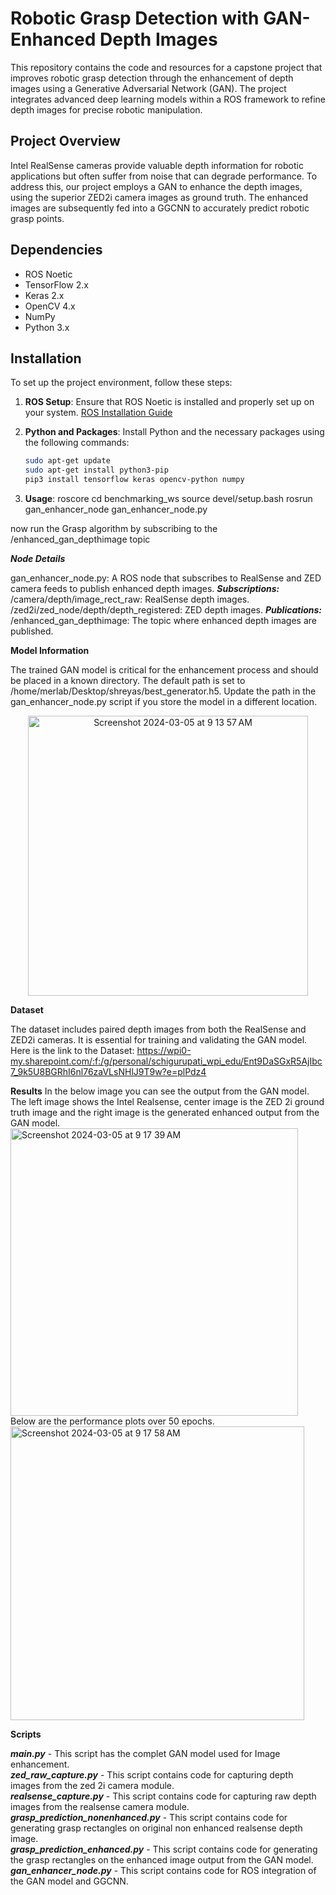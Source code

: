 # Robotic Grasp Detection with GAN-Enhanced Depth Images

This repository contains the code and resources for a capstone project that improves robotic grasp detection through the enhancement of depth images using a Generative Adversarial Network (GAN). The project integrates advanced deep learning models within a ROS framework to refine depth images for precise robotic manipulation.

## Project Overview

Intel RealSense cameras provide valuable depth information for robotic applications but often suffer from noise that can degrade performance. To address this, our project employs a GAN to enhance the depth images, using the superior ZED2i camera images as ground truth. The enhanced images are subsequently fed into a GGCNN to accurately predict robotic grasp points.

## Dependencies

- ROS Noetic
- TensorFlow 2.x
- Keras 2.x
- OpenCV 4.x
- NumPy
- Python 3.x

## Installation

To set up the project environment, follow these steps:

1. **ROS Setup**:
   Ensure that ROS Noetic is installed and properly set up on your system. [ROS Installation Guide](http://wiki.ros.org/noetic/Installation)

2. **Python and Packages**:
   Install Python and the necessary packages using the following commands:
   
   ```bash
   sudo apt-get update
   sudo apt-get install python3-pip
   pip3 install tensorflow keras opencv-python numpy

3. **Usage**:
    roscore
    cd benchmarking_ws
    source devel/setup.bash
    rosrun gan_enhancer_node gan_enhancer_node.py

now run the Grasp algorithm by subscribing to the /enhanced_gan_depthimage topic


***Node Details***

gan_enhancer_node.py: A ROS node that subscribes to RealSense and ZED camera feeds to publish enhanced depth images.
***Subscriptions:***
/camera/depth/image_rect_raw: RealSense depth images.
/zed2i/zed_node/depth/depth_registered: ZED depth images.
***Publications:***
/enhanced_gan_depthimage: The topic where enhanced depth images are published.

**Model Information**

The trained GAN model is critical for the enhancement process and should be placed in a known directory. The default path is set to /home/merlab/Desktop/shreyas/best_generator.h5. Update the path in the gan_enhancer_node.py script if you store the model in a different location.

<p align="center">
   <img width="448" alt="Screenshot 2024-03-05 at 9 13 57 AM" src="https://github.com/shreyas-chigurupati07/GAN-based-Image-Enhancement/assets/84034817/7cf1c4c2-ad06-43a4-b61a-19be3d625cec">
</p>


**Dataset**

The dataset includes paired depth images from both the RealSense and ZED2i cameras. It is essential for training and validating the GAN model. Here is the link to the Dataset: https://wpi0-my.sharepoint.com/:f:/g/personal/schigurupati_wpi_edu/Ent9DaSGxR5AjIbc7_9k5U8BGRhI6nl76zaVLsNHlJ9T9w?e=plPdz4

**Results**
In the below image you can see the output from the GAN model. The left image shows the Intel Realsense, center image is the ZED 2i ground truth image and the right image is the generated enhanced output from the GAN model.
<img width="460" alt="Screenshot 2024-03-05 at 9 17 39 AM" src="https://github.com/shreyas-chigurupati07/GAN-based-Image-Enhancement/assets/84034817/e5e58a7d-0296-4f93-9e41-57d1fcd29c56">
Below are the performance plots over 50 epochs.
<img width="470" alt="Screenshot 2024-03-05 at 9 17 58 AM" src="https://github.com/shreyas-chigurupati07/GAN-based-Image-Enhancement/assets/84034817/1da15689-be80-499f-9ab0-62a81acc460a">


**Scripts**<br>

***main.py*** - This script has the complet GAN model used for Image enhancement.<br>
***zed_raw_capture.py*** - This script contains code for capturing depth images from the zed 2i camera module.<br>
***realsense_capture.py*** - This script contains code for capturing raw depth images from the realsense camera module.<br>
***grasp_prediction_nonenhanced.py*** - This script contains code for generating grasp rectangles on original non enhanced realsense depth image.<br>
***grasp_prediction_enhanced.py*** - This script contains code for generating the grasp rectangles on the enhanced image output from the GAN model.<br>
***gan_enhancer_node.py*** - This script contains code for ROS integration of the GAN model and GGCNN. 
